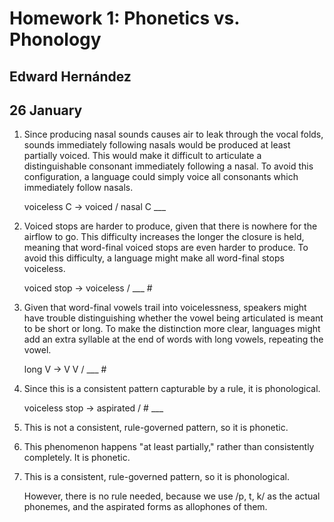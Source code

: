 Homework 1: Phonetics vs. Phonology
===================================

Edward Hernández
----------------

26 January
----------

1.  Since producing nasal sounds causes air to leak through the vocal
    folds, sounds immediately following nasals would be produced at
    least partially voiced. This would make it difficult to articulate a
    distinguishable consonant immediately following a nasal. To avoid
    this configuration, a language could simply voice all consonants
    which immediately follow nasals.

    voiceless C → voiced / nasal C \_\_\_

2.  Voiced stops are harder to produce, given that there is nowhere for
    the airflow to go. This difficulty increases the longer the closure
    is held, meaning that word-final voiced stops are even harder
    to produce. To avoid this difficulty, a language might make all
    word-final stops voiceless.

    voiced stop → voiceless / \_\_\_ \#

3.  Given that word-final vowels trail into voicelessness, speakers
    might have trouble distinguishing whether the vowel being
    articulated is meant to be short or long. To make the distinction
    more clear, languages might add an extra syllable at the end of
    words with long vowels, repeating the vowel.

    long V → V V / \_\_\_ \#

4.  Since this is a consistent pattern capturable by a rule, it
    is phonological.

    voiceless stop → aspirated / \# \_\_\_

5.  This is not a consistent, rule-governed pattern, so it is phonetic.

6.  This phenomenon happens "at least partially," rather than
    consistently completely. It is phonetic.

7.  This is a consistent, rule-governed pattern, so it is phonological.

    However, there is no rule needed, because we use /p, t, k/ as the
    actual phonemes, and the aspirated forms as allophones of them.
